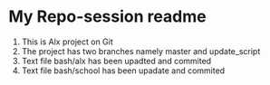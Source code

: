 # My Repo-session readme
1. This is Alx project on Git
2. The project has two branches namely master and update_script
3. Text file bash/alx has been upadted and commited
4. Text file bash/school has been upadate and commited

